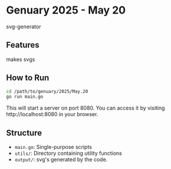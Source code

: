 # Genuary 2025 - May 20

svg-generator

## Features

makes svgs 

## How to Run

```bash
cd /path/to/genuary/2025/May.20
go run main.go
```

This will start a server on port 8080. You can access it by visiting http://localhost:8080 in your browser.

## Structure

- `main.go`: Single-purpose scripts
- `utils/`: Directory containing utility functions
- `output/`: svg's generated by the code.